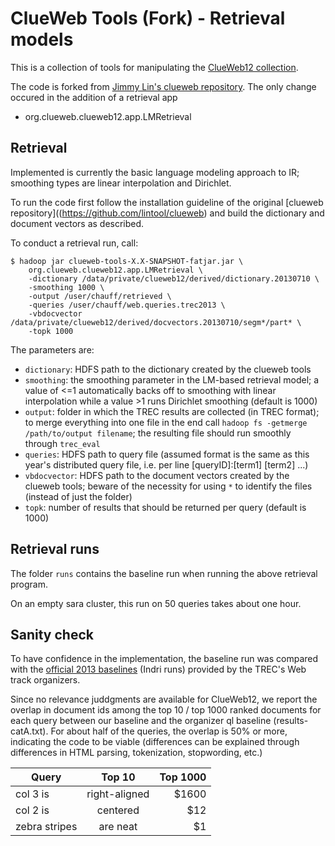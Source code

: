 ClueWeb Tools (Fork) - Retrieval models
=======================================

This is a collection of tools for manipulating the [ClueWeb12 collection](http://lemurproject.org/clueweb12/).

The code is forked from [Jimmy Lin's clueweb repository](https://github.com/lintool/clueweb). The only change occured in the addition of a retrieval app

+ org.clueweb.clueweb12.app.LMRetrieval


Retrieval
---------

Implemented is currently the basic language modeling approach to IR; smoothing types are linear interpolation and Dirichlet.

To run the code first follow the installation guideline of the original [clueweb repository]((https://github.com/lintool/clueweb) and build the dictionary and document vectors as described.

To conduct a retrieval run, call:

```
$ hadoop jar clueweb-tools-X.X-SNAPSHOT-fatjar.jar \
	org.clueweb.clueweb12.app.LMRetrieval \
	-dictionary /data/private/clueweb12/derived/dictionary.20130710 \
	-smoothing 1000 \
	-output /user/chauff/retrieved \
	-queries /user/chauff/web.queries.trec2013 \
	-vbdocvector /data/private/clueweb12/derived/docvectors.20130710/segm*/part* \
	-topk 1000
``` 

The parameters are:
+ `dictionary`: HDFS path to the dictionary created by the clueweb tools
+ `smoothing`: the smoothing parameter in the LM-based retrieval model; a value of <=1 automatically backs off to smoothing with linear interpolation while a value >1 runs Dirichlet smoothing (default is 1000)
+ `output`: folder in which the TREC results are collected (in TREC format); to merge everything into one file in the end call `hadoop fs -getmerge /path/to/output filename`; the resulting file should run smoothly through `trec_eval`
+ `queries`: HDFS path to query file (assumed format is the same as this year's distributed query file, i.e. per line [queryID]:[term1] [term2] ...)
+ `vbdocvector`: HDFS path to the document vectors created by the clueweb tools; beware of the necessity for using `*` to identify the files (instead of just the folder)
+ `topk`: number of results that should be returned per query (default is 1000)


Retrieval runs
--------------
The folder `runs` contains the baseline run when running the above retrieval program.

On an empty sara cluster, this run on 50 queries takes about one hour.


Sanity check
------------
To have confidence in the implementation, the baseline run was compared with the [official 2013 baselines](https://github.com/trec-web/trec-web-2013/tree/master/data/runs/baselines/2013/ql) (Indri runs) provided by the TREC's Web track organizers.

Since no relevance juddgments are available for ClueWeb12, we report the overlap in document ids among the top 10 / top 1000 ranked documents for each query between our baseline and the organizer ql baseline (results-catA.txt). For about half of the queries, the overlap is 50% or more, indicating the code to be viable (differences can be explained through differences in HTML parsing, tokenization, stopwording, etc.)

| Query        | Top 10        | Top 1000  |
| ------------- |:-------------:| ---------:|
| col 3 is      | right-aligned | $1600 |
| col 2 is      | centered      |   $12 |
| zebra stripes | are neat      |    $1 |

